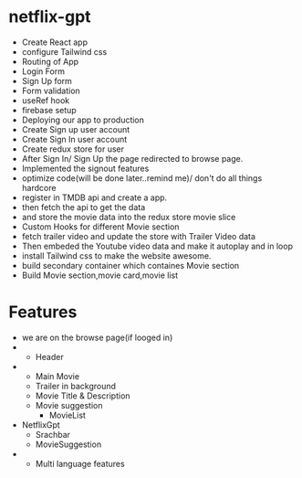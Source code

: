# netflix-gpt
- Create React app
- configure Tailwind css
- Routing of App
- Login Form
- Sign Up form
- Form validation
- useRef hook
- firebase setup
- Deploying our app to production
- Create Sign up user account
- Create Sign In user account
- Create redux store for user
- After Sign In/ Sign Up the page redirected to browse page.
- Implemented the signout features
- optimize code(will be done later..remind me)/ don't do all things hardcore
- register in TMDB api and create a app.
- then fetch the api to get the data 
- and store the movie data into the redux store movie slice
- Custom Hooks for different Movie section
- fetch trailer video and update the store with Trailer Video data
- Then embeded the Youtube video data and make it autoplay and in loop
- install Tailwind css to make the website awesome.
- build secondary container which containes Movie section
- Build Movie section,movie card,movie list

# Features
- we are on the browse page(if looged in)
- - Header
- - Main Movie
   - Trailer in background
   - Movie Title & Description
   - Movie suggestion
     - MovieList
- NetflixGpt
  - Srachbar
  - MovieSuggestion
- - Multi language features
